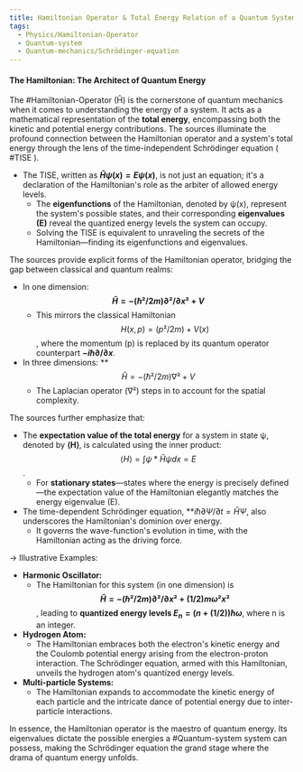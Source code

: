 ```yaml
---
title: Hamiltonian Operator & Total Energy Relation of a Quantum System
tags:
  - Physics/Hamiltonian-Operator
  - Quantum-system
  - Quantum-mechanics/Schrödinger-equation
---
```

#### The Hamiltonian: The Architect of Quantum Energy

The #Hamiltonian-Operator (Ĥ) is the cornerstone of quantum mechanics when it comes to understanding the energy of a system. It acts as a mathematical representation of the **total energy**, encompassing both the kinetic and potential energy contributions. The sources illuminate the profound connection between the Hamiltonian operator and a system's total energy through the lens of the time-independent Schrödinger equation ( #TISE ).

- The TISE, written as **$Ĥψ(x) = Eψ(x)$**, is not just an equation; it's a declaration of the Hamiltonian's role as the arbiter of allowed energy levels.
    - The **eigenfunctions** of the Hamiltonian, denoted by ψ(x), represent the system's possible states, and their corresponding **eigenvalues (E)** reveal the quantized energy levels the system can occupy.
    - Solving the TISE is equivalent to unraveling the secrets of the Hamiltonian—finding its eigenfunctions and eigenvalues.

The sources provide explicit forms of the Hamiltonian operator, bridging the gap between classical and quantum realms:

- In one dimension: **$$Ĥ = -(ħ²/2m) ∂²/∂x² + V$$**
    - This mirrors the classical Hamiltonian $$H(x, p) = (p²/2m) + V(x)$$, where the momentum (p) is replaced by its quantum operator counterpart **$-iħ ∂/∂x$**.
- In three dimensions: **$$Ĥ = -(ħ²/2m) ∇² + V$$
    - The Laplacian operator (∇²) steps in to account for the spatial complexity.

The sources further emphasize that:

- The **expectation value of the total energy** for a system in state ψ, denoted by **⟨H⟩**, is calculated using the inner product: $$⟨H⟩ = ∫ψ*Ĥψ dx = E$$.
    - For **stationary states**—states where the energy is precisely defined—the expectation value of the Hamiltonian elegantly matches the energy eigenvalue (E).
- The time-dependent Schrödinger equation, **$iħ ∂Ψ/∂t = ĤΨ,$ also underscores the Hamiltonian's dominion over energy.
    - It governs the wave-function's evolution in time, with the Hamiltonian acting as the driving force.

-> Illustrative Examples:

- **Harmonic Oscillator:**
    - The Hamiltonian for this system (in one dimension) is **$$Ĥ = -(ħ²/2m) ∂²/∂x² + (1/2)mω²x²$$**, leading to **quantized energy levels $E_n = (n + (1/2))ħω$**, where n is an integer.
- **Hydrogen Atom:**
    - The Hamiltonian embraces both the electron's kinetic energy and the Coulomb potential energy arising from the electron-proton interaction. The Schrödinger equation, armed with this Hamiltonian, unveils the hydrogen atom's quantized energy levels.
- **Multi-particle Systems:**
    - The Hamiltonian expands to accommodate the kinetic energy of each particle and the intricate dance of potential energy due to inter-particle interactions.

In essence, the Hamiltonian operator is the maestro of quantum energy. Its eigenvalues dictate the possible energies a #Quantum-system system can possess, making the Schrödinger equation the grand stage where the drama of quantum energy unfolds.
